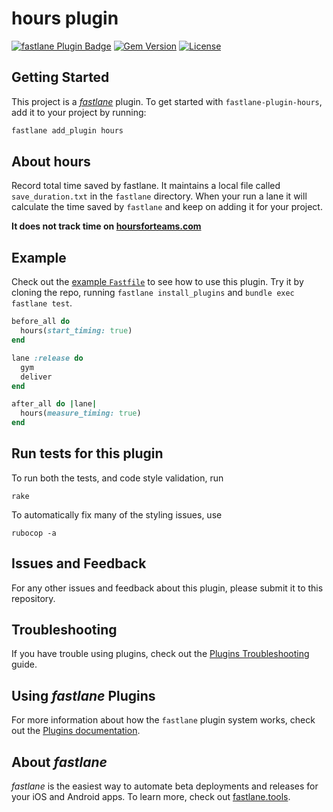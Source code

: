 # hours plugin

[![fastlane Plugin Badge](https://rawcdn.githack.com/fastlane/fastlane/master/fastlane/assets/plugin-badge.svg)](https://rubygems.org/gems/fastlane-plugin-hours)
[![Gem Version](https://badge.fury.io/rb/fastlane-plugin-hours.svg)](https://badge.fury.io/rb/fastlane-plugin-hours)
[![License](https://img.shields.io/badge/license-MIT-green.svg?style=flat)](https://github.com/RishabhTayal/fastlane-plugin-hours/blob/master/LICENSE)


## Getting Started

This project is a [_fastlane_](https://github.com/fastlane/fastlane) plugin. To get started with `fastlane-plugin-hours`, add it to your project by running:

```bash
fastlane add_plugin hours
```

## About hours

Record total time saved by fastlane. It maintains a local file called `save_duration.txt` in the `fastlane` directory. When your run a lane it will calculate the time saved by `fastlane` and keep on adding it for your project.

**It does not track time on [hoursforteams.com](https://www.hoursforteams.com)**

## Example

Check out the [example `Fastfile`](fastlane/Fastfile) to see how to use this plugin. Try it by cloning the repo, running `fastlane install_plugins` and `bundle exec fastlane test`.

```ruby
before_all do
  hours(start_timing: true)
end

lane :release do
  gym
  deliver
end

after_all do |lane|
  hours(measure_timing: true)
end

```
## Run tests for this plugin

To run both the tests, and code style validation, run

```
rake
```

To automatically fix many of the styling issues, use
```
rubocop -a
```

## Issues and Feedback

For any other issues and feedback about this plugin, please submit it to this repository.

## Troubleshooting

If you have trouble using plugins, check out the [Plugins Troubleshooting](https://docs.fastlane.tools/plugins/plugins-troubleshooting/) guide.

## Using _fastlane_ Plugins

For more information about how the `fastlane` plugin system works, check out the [Plugins documentation](https://docs.fastlane.tools/plugins/create-plugin/).

## About _fastlane_

_fastlane_ is the easiest way to automate beta deployments and releases for your iOS and Android apps. To learn more, check out [fastlane.tools](https://fastlane.tools).
